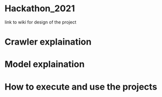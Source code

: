 # Hackathon_2021

link to wiki for design of the project 

# Crawler explaination

# Model explaination

# How to execute and use the projects 



